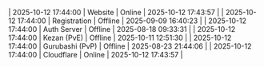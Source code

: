 | 2025-10-12 17:44:00 | Website | Online | 2025-10-12 17:43:57 |
| 2025-10-12 17:44:00 | Registration | Offline | 2025-09-09 16:40:23 |
| 2025-10-12 17:44:00 | Auth Server | Offline | 2025-08-18 09:33:31 |
| 2025-10-12 17:44:00 | Kezan (PvE) | Offline | 2025-10-11 12:51:30 |
| 2025-10-12 17:44:00 | Gurubashi (PvP) | Offline | 2025-08-23 21:44:06 |
| 2025-10-12 17:44:00 | Cloudflare | Online | 2025-10-12 17:43:57 |
